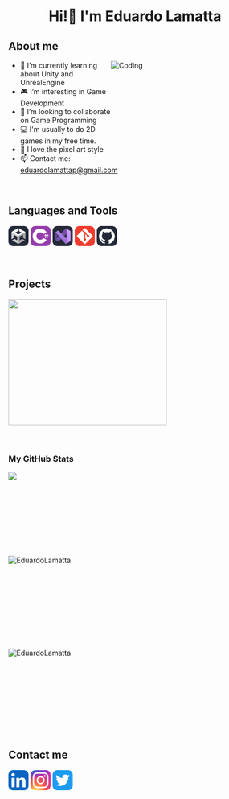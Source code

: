 <h1 align = "center"> Hi!👋 I'm Eduardo Lamatta</h1>




<h2 align = "left"> About me </h2>
<p align = "left">
  <img align="right" alt="Coding" width="300" src="https://user-images.githubusercontent.com/74038190/225813708-98b745f2-7d22-48cf-9150-083f1b00d6c9.gif" width="350" height="200">

- 🌱 I’m currently learning about Unity and UnrealEngine
- 🎮 I’m interesting in Game Development
- 👀 I’m looking to collaborate on Game Programming
- 💻 I'm usually to do 2D games in my free time.
- 👾 I love the pixel art style
- 📫 Contact me: eduardolamattap@gmail.com

</p> <br>


<h2 align = "left"> Languages and Tools </h2>
<p align = "left">
  <img src="https://github.com/tandpfun/skill-icons/blob/main/icons/Unity-Dark.svg" alt="unity" width="40" height="40"/>
  <img src="https://github.com/tandpfun/skill-icons/blob/main/icons/CS.svg" alt="csharp" width="40" height="40"/>
  <img src="https://github.com/tandpfun/skill-icons/blob/main/icons/VisualStudio-Dark.svg" alt="VS" width="40" height="40"/>
  <img src="https://github.com/tandpfun/skill-icons/blob/main/icons/Git.svg" alt="git" width="40" height="40"/>
  <img src="https://github.com/tandpfun/skill-icons/blob/main/icons/Github-Dark.svg" alt="github" width="40" height="40"/>
  
</p> <br>


<h2 align = "left"> Projects </h2>
<p align = "left">
  <a href = "https://minifagames.itch.io/survivors-battleground" target="blank" alt = "minifagames.itch.io"> <img src = "https://img.itch.zone/aW1nLzEzNjYxMDA5LnBuZw==/315x250%23c/oAxC%2FJ.png" alt = "" width="315" height="250"/> </a>
</p> <br>


<h3>My GitHub Stats</h3>
<p>
<img align="left" src="https://github-readme-stats.vercel.app/api/top-langs/?username=EduardoLamatta&layout=compact&theme=dark& alt="EduardoLamatta"/>
</p><br><br><br><br><br><br><br><br><br>
<p>
<img align="left" src="https://github-readme-stats.vercel.app/api?username=EduardoLamatta&show_icons=true&theme=dark" alt="EduardoLamatta"/>
</p><br><br><br><br><br><br><br><br><br><br>
<p>
  <img align="left" src="https://github-readme-streak-stats.herokuapp.com?user=EduardoLamatta&theme=dark" alt="EduardoLamatta"/>
</p><br><br><br><br><br><br><br><br><br><br>

<h2 align = "left"> Contact me</h2>
<p align = "left">
  <a href = "https://www.linkedin.com/in/juan-eduardo-lamatta-pintado-bb7bb924b/" target="blank" alt = "eduardolamatta"><img src = "https://github.com/tandpfun/skill-icons/blob/main/icons/LinkedIn.svg" alt = "eduardolamatta" width="40" height="40"/></a>
  <a href = "https://www.instagram.com/lamattaedu/"><img src = "https://github.com/tandpfun/skill-icons/blob/main/icons/Instagram.svg" target="blank" alt = "eduardolamatta" width="40" height="40"/></a>
  <a href = "https://twitter.com/LamattaEduardo/"><img src = "https://github.com/tandpfun/skill-icons/blob/main/icons/Twitter.svg" target="blank" alt = "eduardolamatta" width="40" height="40"/></a>
</p> <br>

